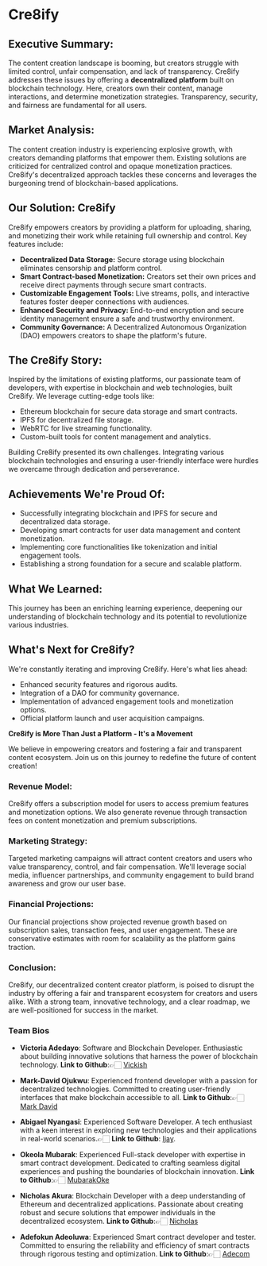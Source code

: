 # Cre8ify

## Executive Summary:

The content creation landscape is booming, but creators struggle with limited control, unfair compensation, and lack of transparency. Cre8ify addresses these issues by offering a **decentralized platform** built on blockchain technology. Here, creators own their content, manage interactions, and determine monetization strategies. Transparency, security, and fairness are fundamental for all users.

## Market Analysis:

The content creation industry is experiencing explosive growth, with creators demanding platforms that empower them. Existing solutions are criticized for centralized control and opaque monetization practices. Cre8ify's decentralized approach tackles these concerns and leverages the burgeoning trend of blockchain-based applications.

## Our Solution: Cre8ify

Cre8ify empowers creators by providing a platform for uploading, sharing, and monetizing their work while retaining full ownership and control. Key features include:

- **Decentralized Data Storage:** Secure storage using blockchain eliminates censorship and platform control.
- **Smart Contract-based Monetization:** Creators set their own prices and receive direct payments through secure smart contracts.
- **Customizable Engagement Tools:** Live streams, polls, and interactive features foster deeper connections with audiences.
- **Enhanced Security and Privacy:** End-to-end encryption and secure identity management ensure a safe and trustworthy environment.
- **Community Governance:** A Decentralized Autonomous Organization (DAO) empowers creators to shape the platform's future.

## The Cre8ify Story:

Inspired by the limitations of existing platforms, our passionate team of developers, with expertise in blockchain and web technologies, built Cre8ify. We leverage cutting-edge tools like:

- Ethereum blockchain for secure data storage and smart contracts.
- IPFS for decentralized file storage.
- WebRTC for live streaming functionality.
- Custom-built tools for content management and analytics.

Building Cre8ify presented its own challenges. Integrating various blockchain technologies and ensuring a user-friendly interface were hurdles we overcame through dedication and perseverance.

## Achievements We're Proud Of:

- Successfully integrating blockchain and IPFS for secure and decentralized data storage.
- Developing smart contracts for user data management and content monetization.
- Implementing core functionalities like tokenization and initial engagement tools.
- Establishing a strong foundation for a secure and scalable platform.

## What We Learned:

This journey has been an enriching learning experience, deepening our understanding of blockchain technology and its potential to revolutionize various industries.

## What's Next for Cre8ify?

We're constantly iterating and improving Cre8ify. Here's what lies ahead:

- Enhanced security features and rigorous audits.
- Integration of a DAO for community governance.
- Implementation of advanced engagement tools and monetization options.
- Official platform launch and user acquisition campaigns.

**Cre8ify is More Than Just a Platform - It's a Movement**

We believe in empowering creators and fostering a fair and transparent content ecosystem. Join us on this journey to redefine the future of content creation!

### Revenue Model:

Cre8ify offers a subscription model for users to access premium features and monetization options. We also generate revenue through transaction fees on content monetization and premium subscriptions.

### Marketing Strategy:

Targeted marketing campaigns will attract content creators and users who value transparency, control, and fair compensation. We'll leverage social media, influencer partnerships, and community engagement to build brand awareness and grow our user base.

### Financial Projections:

Our financial projections show projected revenue growth based on subscription sales, transaction fees, and user engagement. These are conservative estimates with room for scalability as the platform gains traction.

### Conclusion:

Cre8ify, our decentralized content creator platform, is poised to disrupt the industry by offering a fair and transparent ecosystem for creators and users alike. With a strong team, innovative technology, and a clear roadmap, we are well-positioned for success in the market.

### Team Bios

- **Victoria Adedayo**: Software and Blockchain Developer. Enthusiastic about building innovative solutions that harness the power of blockchain technology. **Link to Github**:👉🏻 [Vickish](https://github.com/victoriaade)
- **Mark-David Ojukwu**: Experienced frontend developer with a passion for decentralized technologies. Committed to creating user-friendly interfaces that make blockchain accessible to all. **Link to Github**:👉🏻 [Mark David](https://github.com/markdavid000)
- **Abigael Nyangasi**: Experienced Software Developer. A tech enthusiast with a keen interest in exploring new technologies and their applications in real-world scenarios.👉🏻 **Link to Github**: [Ijay](https://github.com/IjayAbby).

- **Okeola Mubarak**: Experienced Full-stack developer with expertise in smart contract development. Dedicated to crafting seamless digital experiences and pushing the boundaries of blockchain innovation. **Link to Github**:👉🏻 [MubarakOke](https://github.com/MubarakOke)
- **Nicholas Akura**: Blockchain Developer with a deep understanding of Ethereum and decentralized applications. Passionate about creating robust and secure solutions that empower individuals in the decentralized ecosystem. **Link to Github**:👉🏻 [Nicholas](https://github.com/Ternder001)
- **Adefokun Adeoluwa**: Experienced Smart contract developer and tester. Committed to ensuring the reliability and efficiency of smart contracts through rigorous testing and optimization. **Link to Github**:👉🏻 [Adecom](https://github.com/Adecom16)

